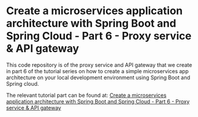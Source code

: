 # Create a microservices application architecture with Spring Boot and Spring Cloud - Part 6 - Proxy service & API gateway

This code repository is of the proxy service and API gateway that we create in part 6 of the tutorial series on how to create a simple microservices app architecture on your local development environment using Spring Boot and Spring cloud.  

The relevant tutorial part can be found at: [Create a microservices application architecture with Spring Boot and Spring Cloud - Part 6 - Proxy service & API gateway](https://bryanlor.com/blog/create-microservices-application-architecture-spring-boot-and-spring-cloud-part-6-proxy)